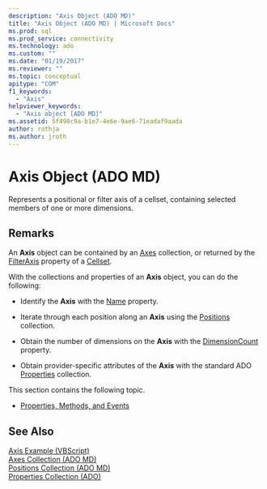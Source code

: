 ```yaml
---
description: "Axis Object (ADO MD)"
title: "Axis Object (ADO MD) | Microsoft Docs"
ms.prod: sql
ms.prod_service: connectivity
ms.technology: ado
ms.custom: ""
ms.date: "01/19/2017"
ms.reviewer: ""
ms.topic: conceptual
apitype: "COM"
f1_keywords: 
  - "Axis"
helpviewer_keywords: 
  - "Axis object [ADO MD]"
ms.assetid: 5f498c9a-b1e7-4e6e-9ae6-71eadaf9aada
author: rothja
ms.author: jroth
---
```

# Axis Object (ADO MD)
Represents a positional or filter axis of a cellset, containing selected members of one or more dimensions.  
  
## Remarks  
 An **Axis** object can be contained by an [Axes](./axes-collection-ado-md.md) collection, or returned by the [FilterAxis](./filteraxis-property-ado-md.md) property of a [Cellset](./cellset-object-ado-md.md).  
  
 With the collections and properties of an **Axis** object, you can do the following:  
  
-   Identify the **Axis** with the [Name](./name-property-ado-md.md) property.  
  
-   Iterate through each position along an **Axis** using the [Positions](./positions-collection-ado-md.md) collection.  
  
-   Obtain the number of dimensions on the **Axis** with the [DimensionCount](./dimensioncount-property-ado-md.md) property.  
  
-   Obtain provider-specific attributes of the **Axis** with the standard ADO [Properties](../ado-api/properties-collection-ado.md) collection.  
  
 This section contains the following topic.  
  
-   [Properties, Methods, and Events](./axis-object-properties-methods-and-events.md)  
  
## See Also  
 [Axis Example (VBScript)](./axis-example-vbscript.md)   
 [Axes Collection (ADO MD)](./axes-collection-ado-md.md)   
 [Positions Collection (ADO MD)](./positions-collection-ado-md.md)   
 [Properties Collection (ADO)](../ado-api/properties-collection-ado.md)
